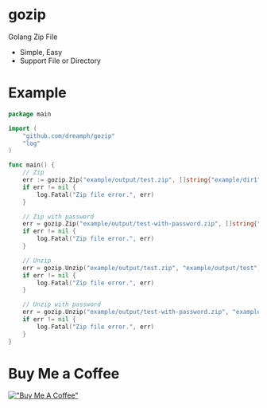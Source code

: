 # gozip

Golang Zip File
- Simple, Easy
- Support File or Directory

Example
=======
```go
package main

import (
	"github.com/dreamph/gozip"
	"log"
)

func main() {
	// Zip
	err := gozip.Zip("example/output/test.zip", []string{"example/dir1", "example/test-file.txt"})
	if err != nil {
		log.Fatal("Zip file error.", err)
	}

	// Zip with password
	err = gozip.Zip("example/output/test-with-password.zip", []string{"example/dir1", "example/test-file.txt"}, "password")
	if err != nil {
		log.Fatal("Zip file error.", err)
	}

	// Unzip
	err = gozip.Unzip("example/output/test.zip", "example/output/test")
	if err != nil {
		log.Fatal("Zip file error.", err)
	}

	// Unzip with password
	err = gozip.Unzip("example/output/test-with-password.zip", "example/output/test-with-password", "password")
	if err != nil {
		log.Fatal("Zip file error.", err)
	}
}
```

Buy Me a Coffee
=======
[!["Buy Me A Coffee"](https://www.buymeacoffee.com/assets/img/custom_images/orange_img.png)](https://www.buymeacoffee.com/dreamph)